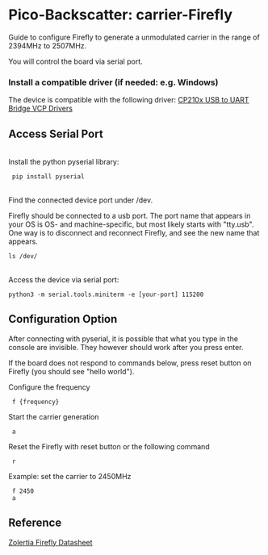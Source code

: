 # Pico-Backscatter: carrier-Firefly
Guide to configure Firefly to generate a unmodulated carrier in the range of 2394MHz to 2507MHz.

You will control the board via serial port.

### Install a compatible driver (if needed: e.g. Windows)
The device is compatible with the following driver: [CP210x USB to UART Bridge VCP Drivers](https://www.silabs.com/developers/usb-to-uart-bridge-vcp-drivers?tab=overview)

## Access Serial Port
<br> Install the python pyserial library:
```
 pip install pyserial
```
<br> Find the connected device port under /dev. 

Firefly should be connected to a usb port. The port name that appears
in your OS is OS- and machine-specific, but
most likely starts with "tty.usb". One way is to 
disconnect and reconnect Firefly, and see the new name that appears.
```
ls /dev/
```
<br> Access the device via serial port:
```
python3 -m serial.tools.miniterm -e [your-port] 115200
```

## Configuration Option
After connecting with pyserial, it is possible that what you type in the 
console are invisible. They however should work after you press enter.

If the board does not respond to commands below, press reset button on Firefly
(you should see "hello world"). 

Configure the frequency
```
 f {frequency}
```
Start the carrier generation
```
 a
```
Reset the Firefly with reset button or the following command
```
 r
```

Example: set the carrier to 2450MHz
```
 f 2450
 a
```

## Reference
[Zolertia Firefly Datasheet](https://github.com/Zolertia/Resources/blob/master/Firefly/Hardware/Revision%20A/Datasheets/ZOL-BO001-A2%20-%20Firefly%20revision%20A%20Datasheet%20v.1.0.0.pdf)
